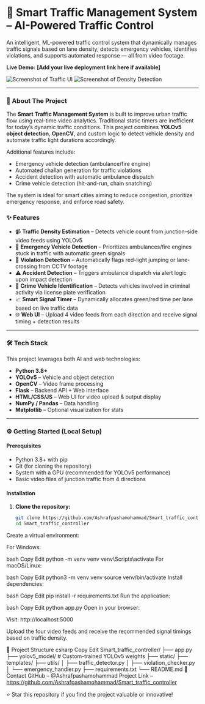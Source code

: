 # 🚦 Smart Traffic Management System – AI-Powered Traffic Control

An intelligent, ML-powered traffic control system that dynamically manages traffic signals based on lane density, detects emergency vehicles, identifies violations, and supports automated response — all from video footage.

**Live Demo:** **[Add your live deployment link here if available]**

![Screenshot of Traffic UI](screenshots/ui.png)
![Screenshot of Density Detection](screenshots/density.png)

-----

### 🚀 About The Project

The **Smart Traffic Management System** is built to improve urban traffic flow using real-time video analytics. Traditional static timers are inefficient for today’s dynamic traffic conditions. This project combines **YOLOv5 object detection**, **OpenCV**, and custom logic to detect vehicle density and automate traffic light durations accordingly.

Additional features include:
- Emergency vehicle detection (ambulance/fire engine)
- Automated challan generation for traffic violations
- Accident detection with automatic ambulance dispatch
- Crime vehicle detection (hit-and-run, chain snatching)

The system is ideal for smart cities aiming to reduce congestion, prioritize emergency response, and enforce road safety.

### ✨ Features

- 📹 **Traffic Density Estimation** – Detects vehicle count from junction-side video feeds using YOLOv5  
- 🚨 **Emergency Vehicle Detection** – Prioritizes ambulances/fire engines stuck in traffic with automatic green signals  
- 📛 **Violation Detection** – Automatically flags red-light jumping or lane-crossing from CCTV footage  
- ⚠️ **Accident Detection** – Triggers ambulance dispatch via alert logic upon impact detection  
- 🚓 **Crime Vehicle Identification** – Detects vehicles involved in criminal activity via license plate verification  
- 📈 **Smart Signal Timer** – Dynamically allocates green/red time per lane based on live traffic data  
- 🌐 **Web UI** – Upload 4 video feeds from each direction and receive signal timing + detection results  

---

### 🛠️ Tech Stack

This project leverages both AI and web technologies:

- **Python 3.8+**
- **YOLOv5** – Vehicle and object detection
- **OpenCV** – Video frame processing
- **Flask** – Backend API + Web interface
- **HTML/CSS/JS** – Web UI for video upload & output display
- **NumPy / Pandas** – Data handling
- **Matplotlib** – Optional visualization for stats

---

### ⚙️ Getting Started (Local Setup)

#### Prerequisites

- Python 3.8+ with pip
- Git (for cloning the repository)
- System with a GPU (recommended for YOLOv5 performance)
- Basic video files of junction traffic from 4 directions

#### Installation

1. **Clone the repository:**

   ```bash
   git clone https://github.com/Ashrafpashamohammad/Smart_traffic_controller.git
   cd Smart_traffic_controller
Create a virtual environment:

For Windows:

bash
Copy
Edit
python -m venv venv
venv\Scripts\activate
For macOS/Linux:

bash
Copy
Edit
python3 -m venv venv
source venv/bin/activate
Install dependencies:

bash
Copy
Edit
pip install -r requirements.txt
Run the application:

bash
Copy
Edit
python app.py
Open in your browser:

Visit: http://localhost:5000

Upload the four video feeds and receive the recommended signal timings based on traffic density.

📂 Project Structure
csharp
Copy
Edit
Smart_traffic_controller/
├── app.py
├── yolov5_model/        # Custom-trained YOLOv5 weights
├── static/
├── templates/
├── utils/
│   ├── traffic_detector.py
│   ├── violation_checker.py
│   └── emergency_handler.py
├── requirements.txt
└── README.md
🤝 Contact
GitHub – @Ashrafpashamohammad
Project Link – https://github.com/Ashrafpashamohammad/Smart_traffic_controller

⭐ Star this repository if you find the project valuable or innovative!
